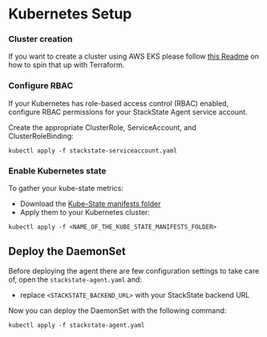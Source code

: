 # Kubernetes Setup

### Cluster creation

If you want to create a cluster using AWS EKS please follow [this Readme](aws-eks/tf-cluster/README.md) on how to spin that up with Terraform.

### Configure RBAC 

If your Kubernetes has role-based access control (RBAC) enabled, configure RBAC permissions for your StackState Agent service account.  

Create the appropriate ClusterRole, ServiceAccount, and ClusterRoleBinding:

```
kubectl apply -f stackstate-serviceaccount.yaml
```

### Enable Kubernetes state

To gather your kube-state metrics:
* Download the [Kube-State manifests folder](https://github.com/kubernetes/kube-state-metrics/tree/master/kubernetes)
* Apply them to your Kubernetes cluster:

```
kubectl apply -f <NAME_OF_THE_KUBE_STATE_MANIFESTS_FOLDER>
```

## Deploy the DaemonSet

Before deploying the agent there are few configuration settings to take care of, open the `stackstate-agent.yaml` and:

* replace `<STACKSTATE_BACKEND_URL>` with your StackState backend URL

Now you can deploy the DaemonSet with the following command:

```
kubectl apply -f stackstate-agent.yaml
```
